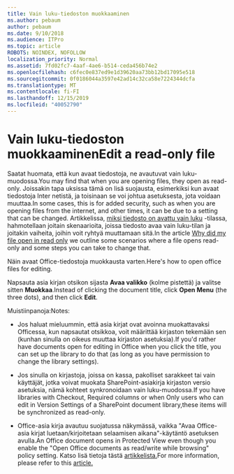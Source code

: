 ```yaml
---
title: Vain luku-tiedoston muokkaaminen
ms.author: pebaum
author: pebaum
ms.date: 9/10/2018
ms.audience: ITPro
ms.topic: article
ROBOTS: NOINDEX, NOFOLLOW
localization_priority: Normal
ms.assetid: 7fd02fc7-4aaf-4ae6-b514-ceda456b74e2
ms.openlocfilehash: c6fec0e837ed9e1d39620aa73bb12bd17095e518
ms.sourcegitcommit: 0f0186044a3597e42ad14c32ca58e7224344dcfa
ms.translationtype: MT
ms.contentlocale: fi-FI
ms.lasthandoff: 12/15/2019
ms.locfileid: "40052790"
---
```

# <a name="edit-a-read-only-file"></a><span data-ttu-id="71ce1-102">Vain luku-tiedoston muokkaaminen</span><span class="sxs-lookup"><span data-stu-id="71ce1-102">Edit a read-only file</span></span>

<span data-ttu-id="71ce1-103">Saatat huomata, että kun avaat tiedostoja, ne avautuvat vain luku-muodossa.</span><span class="sxs-lookup"><span data-stu-id="71ce1-103">You may find that when you are opening files, they open as read-only.</span></span> <span data-ttu-id="71ce1-104">Joissakin tapa uksissa tämä on lisä suojausta, esimerkiksi kun avaat tiedostoja Inter netistä, ja toisinaan se voi johtua asetuksesta, jota voidaan muuttaa.</span><span class="sxs-lookup"><span data-stu-id="71ce1-104">In some cases, this is for added security, such as when you are opening files from the internet, and other times, it can be due to a setting that can be changed.</span></span> <span data-ttu-id="71ce1-105">Artikkelissa, [miksi tiedosto on avattu vain luku](https://support.office.com/article/Why-did-my-file-open-read-only-3ab4b792-da50-4b38-8628-14c64e1f1d15) -tilassa, hahmotellaan joitain skenaarioita, joissa tiedosto avaa vain luku-tilan ja joitakin vaiheita, joihin voit ryhtyä muuttamaan sitä.</span><span class="sxs-lookup"><span data-stu-id="71ce1-105">In the article [Why did my file open in read only](https://support.office.com/article/Why-did-my-file-open-read-only-3ab4b792-da50-4b38-8628-14c64e1f1d15) we outline some scenarios where a file opens read-only and some steps you can take to change that.</span></span>

<span data-ttu-id="71ce1-106">Näin avaat Office-tiedostoja muokkausta varten.</span><span class="sxs-lookup"><span data-stu-id="71ce1-106">Here's how to open office files for editing.</span></span>

<span data-ttu-id="71ce1-107">Napsauta asia kirjan otsikon sijasta **Avaa valikko** (kolme pistettä) ja valitse sitten **Muokkaa**.</span><span class="sxs-lookup"><span data-stu-id="71ce1-107">Instead of clicking the document title, click **Open Menu** (the three dots), and then click **Edit**.</span></span>

<span data-ttu-id="71ce1-108">Muistiinpanoja:</span><span class="sxs-lookup"><span data-stu-id="71ce1-108">Notes:</span></span>

- <span data-ttu-id="71ce1-109">Jos haluat mieluummin, että asia kirjat ovat avoinna muokattavaksi Officessa, kun napsautat otsikkoa, voit määrittää kirjaston tekemään sen (kunhan sinulla on oikeus muuttaa kirjaston asetuksia).</span><span class="sxs-lookup"><span data-stu-id="71ce1-109">If you'd rather have documents open for editing in Office when you click the title, you can set up the library to do that (as long as you have permission to change the library settings).</span></span>

- <span data-ttu-id="71ce1-110">Jos sinulla on kirjastoja, joissa on kassa, pakolliset sarakkeet tai vain käyttäjät, jotka voivat muokata SharePoint-asiakirja kirjaston versio asetuksia, nämä kohteet synkronoidaan vain luku-muodossa.</span><span class="sxs-lookup"><span data-stu-id="71ce1-110">If you have libraries with Checkout, Required columns or when Only users who can edit in Version Settings of a SharePoint document library,these items will be synchronized as read-only.</span></span>

- <span data-ttu-id="71ce1-111">Office-asia kirja avautuu suojatussa näkymässä, vaikka "Avaa Office-asia kirjat luetaan/kirjoitetaan selaamisen aikana"-käytäntö asetuksen avulla.</span><span class="sxs-lookup"><span data-stu-id="71ce1-111">An Office document opens in Protected View even though you enable the "Open Office documents as read/write while browsing" policy setting.</span></span> <span data-ttu-id="71ce1-112">Katso lisä tietoja tästä [artikkelista.](https://support.microsoft.com/help/983047/an-office-document-opens-in-protected-view-even-though-you-enable-the)</span><span class="sxs-lookup"><span data-stu-id="71ce1-112">For more information, please refer to this [article.](https://support.microsoft.com/help/983047/an-office-document-opens-in-protected-view-even-though-you-enable-the)</span></span>

